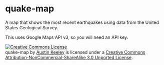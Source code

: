 quake-map
=========

A map that shows the most recent earthquakes using data from the United States Geological Survey.

This uses Google Maps API v3, so you will need an API key.


<a rel="license" href="http://creativecommons.org/licenses/by-nc-sa/3.0/deed.en_US"><img alt="Creative Commons License" style="border-width:0" src="http://i.creativecommons.org/l/by-nc-sa/3.0/88x31.png" /></a><br /><span xmlns:dct="http://purl.org/dc/terms/" property="dct:title">quake-map</span> by <a xmlns:cc="http://creativecommons.org/ns#" href="http://www.espressoninja.com" property="cc:attributionName" rel="cc:attributionURL">Austin Keeley</a> is licensed under a <a rel="license" href="http://creativecommons.org/licenses/by-nc-sa/3.0/deed.en_US">Creative Commons Attribution-NonCommercial-ShareAlike 3.0 Unported License</a>.
